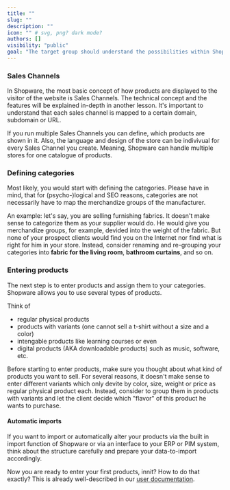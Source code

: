 ```yaml
---
title: ""
slug: ""
description: ""
icon: "" # svg, png? dark mode?
authors: []
visibility: "public"
goal: "The target group should understand the possibilities within Shopware to organize products."
---
```


### Sales Channels

In Shopware, the most basic concept of how products are displayed to the visitor of the website is Sales Channels. The technical concept and the features will be explained in-depth in another lesson. It's important to understand that each sales channel is mapped to a certain domain, subdomain or URL.

If you run multiple Sales Channels you can define, which products are shown in it. Also, the language and design of the store can be indivivual for every Sales Channel you create. Meaning, Shopware can handle multiple stores for one catalogue of products.

### Defining categories

Most likely, you would start with defining the categories. Please have in mind, that for (psycho-)logical and SEO reasons, categories are not necessarily have to map the merchandize groups of the manufacturer.

An example: let's say, you are selling furnishing fabrics. It doesn't make sense to categorize them as your supplier would do. He would give you merchandize groups, for example, devided into the weight of the fabric. But none of your prospect clients would find you on the Internet nor find what is right for him in your store. Instead, consider renaming and re-grouping your categories into **fabric for the living room**, **bathroom curtains**, and so on.

### Entering products

The next step is to enter products and assign them to your categories. Shopware allows you to use several types of products.

Think of

* regular physical products
* products with variants (one cannot sell a t-shirt without a size and a color)
* intengable products like learning courses or even
* digital products (AKA downloadable products) such as music, software, etc.

Before starting to enter products, make sure you thought about what kind of products you want to sell. For several reasons, it doesn't make sense to enter different variants which only devite by color, size, weight or price as regular physical product each. Instead, consider to group them in products with variants and let the client decide which "flavor" of this product he wants to purchase.

#### Automatic imports

If you want to import or automatically alter your products via the built in import function of Shopware or via an interface to your ERP or PIM system, think about the structure carefully and prepare your data-to-import accordingly.

Now you are ready to enter your first products, innit? How to do that exactly? This is already well-described in our [user documentation](https://docs.shopware.com/en/shopware-6-en/catalogues).